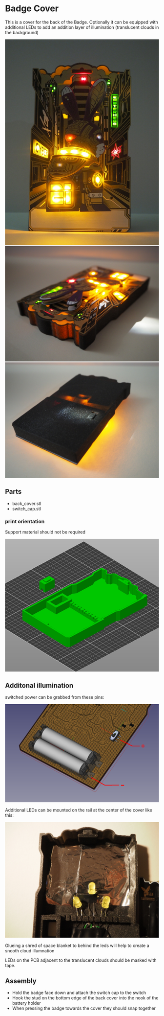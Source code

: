 # Badge Cover

This is a cover for the back of the Badge. Optionally it can be equipped with additional LEDs to add an addition layer of illumination (translucent clouds in the background)

![badge with cover](pics/rca_badge_w_cover.jpg "badge with cover")
![cover front](pics/cover_front.jpg "cover front")
![cover back](pics/cover_back.jpg "cover back")

## Parts

* back_cover.stl
* switch_cap.stl

### print orientation

Support material should not be required

![parts](pics/parts.png "parts")

## Additonal illumination

switched power can be grabbed from these pins:

![pwr_pins](pics/pwr_pins.png "power pins")

Additional LEDs can be mounted on the rail at the center of the cover like this:

![led_mount](pics/led_mount.jpg "leds")

Glueing a shred of space blanket to behind the leds will help to create a snooth cloud illumnation

LEDs on the PCB adjacent to the translucent clouds should be masked with tape. 

## Assembly
* Hold the badge face down and attach the switch cap to the switch
* Hook the stud on the bottom edge of the back cover into the nook of the battery holder
* When pressing the badge towards the cover they should snap together
